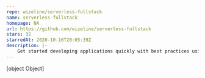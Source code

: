 ```yaml
---
repo: wizeline/serverless-fullstack
name: serverless-fullstack
homepage: NA
url: https://github.com/wizeline/serverless-fullstack
stars: 32
starredAt: 2020-10-16T20:05:39Z
description: |-
    Get started developing applications quickly with best practices using Serverless on AWS.
---
```


[object Object]
